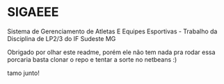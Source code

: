 # SIGAEEE
Sistema de Gerenciamento de Atletas E Equipes Esportivas - Trabalho da Disciplina de LP2/3 do IF Sudeste MG

Obrigado por olhar este readme, porém ele não tem nada
pra rodar essa porcaria basta clonar o repo e tentar a sorte no netbeans :)



tamo junto!
